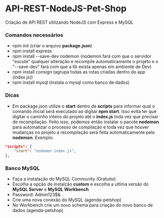 # API-REST-NodeJS-Pet-Shop
Criação de API REST utilizando NodeJS com Express e MySQL

### Comandos necessários
* npm init (criar o arquivo **package.json**)
* npm install express
* npm install --save-dev nodemon (nodemon fará com que o servidor "escute" qualquer alteração e recompile automaticamente o projeto e o "--save-dev" fará com que a lib exista apenas em ambiente de Dev)
* npm install consign (agrupa todas as rotas criadas dentro do app (index.js))
* npm install mysql (instala o mysql como banco de dados)





### Dicas
- Em package.json utilize o **start** dentro de **scripts** para informar qual o comando inicial será executado ao digitar **npm start**. Isso evita ter que digitar o caminho inteiro do projeto até o **index.js** toda vez que precisar de recompilação. Feito isso, podemos então instalar o pacote **nodemon** para automatizar o processo de compilação e toda vez que houver mudanças no projeto a recompilação será feita automaticamente pelo **nodemon**. Exemplo:

```json
"scripts": {
    "start": "nodemon index.js",
},
```

### Banco MySQL
- Faça a instalação do MySQL Community (Gratuito)
- Escolha a opção de instalção **custom** e escolha a ultima versão do **MySQL Server** e **MySQL Workbench**
- Password: Admin123$&
- Crie uma nova conexão do MySQL (agenda-petshop)
- No Workbench crie um novo schema para criação do novo banco de dados (agenda-petshop)